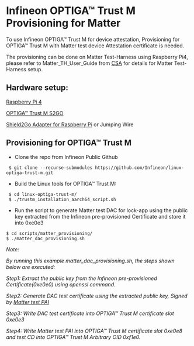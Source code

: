 # Infineon OPTIGA&trade; Trust M Provisioning for Matter

To use Infineon OPTIGA&trade; Trust M for device attestation, Provisioning for OPTIGA&trade; Trust M with Matter test device Attestation certificate is needed.

The provisioning can be done on Matter Test-Harness using Raspberry Pi4, please refer to Matter_TH_User_Guide from [CSA](https://www.csagroup.org/) for details for Matter Test-Harness setup.

## Hardware setup:

[Raspberry Pi 4](https://www.raspberrypi.com/products/raspberry-pi-4-model-b/)

[OPTIGA™ Trust M S2GO](https://www.infineon.com/cms/en/product/evaluation-boards/s2go-security-optiga-m/)

[Shield2Go Adapter for Raspberry Pi](https://www.infineon.com/cms/en/product/evaluation-boards/s2go-adapter-rasp-pi-iot/) or Jumping Wire

## Provisioning for OPTIGA&trade; Trust M

-   Clone the repo from Infineon Public Github

```
 $ git clone --recurse-submodules https://github.com/Infineon/linux-optiga-trust-m.git
```

-   Build the Linux tools for OPTIGA&trade; Trust M:

```
 $ cd linux-optiga-trust-m/
 $ ./trustm_installation_aarch64_script.sh
```

-   Run the script to generate Matter test DAC for lock-app using the public key extracted from the Infineon pre-provisioned Certificate and store it into 0xe0e3

```
$ cd scripts/matter_provisioning/
$ ./matter_dac_provisioning.sh
```

*Note:*

*By running this example matter_dac_provisioning.sh, the steps shown below are executed:*

 *Step1: Extract the public key from the Infineon pre-provisioned Certificate(0xe0e0) using openssl command.*

 *Step2: Generate DAC test certificate using the extracted public key, Signed by [Matter test PAI](https://github.com/project-chip/connectedhomeip/blob/v1.1-branch/credentials/development/attestation/Matter-Development-PAI-FFF1-noPID-Cert.pem)*

 *Step3: Write DAC test certificate into OPTIGA&trade; Trust M certificate slot 0xe0e3*

 *Step4: Write Matter test PAI into OPTIGA&trade; Trust M certificate slot 0xe0e8 and test CD into OPTIGA&trade; Trust M Arbitrary OID 0xf1e0.*
